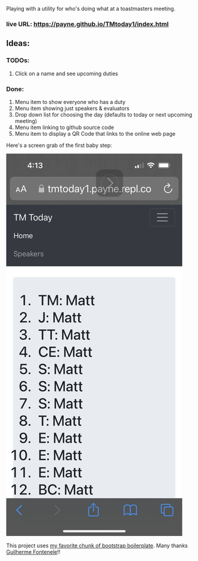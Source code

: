 Playing with a utility for who's doing what at a toastmasters meeting.  


### live URL: https://payne.github.io/TMtoday1/index.html

## Ideas:

### TODOs:
1. Click on a name and see upcoming duties

### Done:
1. Menu item to show everyone who has a duty
1. Menu item showing just speakers & evaluators
1. Drop down list for choosing the day (defaults to today or next upcoming meeting)
1. Menu item linking to github source code
1. Menu item to display a QR Code that links to the online web page

Here's a screen grab of the first baby step:

![First prototype sketch](screenGrab1.jpg)


This project uses [my favorite chunk of bootstrap boilerplate](https://raw.githubusercontent.com/fontenele/bootstrap-navbar-dropdowns/master/example-bs4.html).
Many thanks [Guilherme Fontenele](https://github.com/fontenele/bootstrap-navbar-dropdowns)!!

